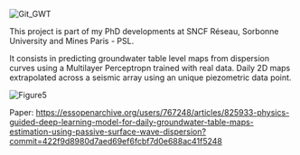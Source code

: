 ![Git_GWT](https://github.com/user-attachments/assets/6395b8d9-c7f4-4572-9cff-431bbd5d474e)

This project is part of my PhD developments at SNCF Réseau, Sorbonne University and Mines Paris - PSL.

It consists in predicting groundwater table level maps from dispersion curves using a Multilayer Perceptropn trained with real data.
Daily 2D maps extrapolated across a seismic array using an unique piezometric data point.

![Figure5](https://github.com/JoseCunhaTeixeira/MLP_GWT_prediction/assets/148117375/9680214f-6188-4328-a106-f9a48f338828)

Paper: https://essopenarchive.org/users/767248/articles/825933-physics-guided-deep-learning-model-for-daily-groundwater-table-maps-estimation-using-passive-surface-wave-dispersion?commit=422f9d8980d7aed69ef6fcbf7d0e688ac41f5248
